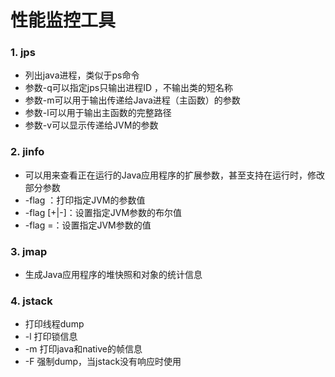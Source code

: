 # 性能监控工具

### 1. jps

- 列出java进程，类似于ps命令
- 参数-q可以指定jps只输出进程ID ，不输出类的短名称
- 参数-m可以用于输出传递给Java进程（主函数）的参数
- 参数-l可以用于输出主函数的完整路径
- 参数-v可以显示传递给JVM的参数

### 2. jinfo

- 可以用来查看正在运行的Java应用程序的扩展参数，甚至支持在运行时，修改部分参数
- -flag <name>：打印指定JVM的参数值
- -flag [+|-]<name>：设置指定JVM参数的布尔值
- -flag <name>=<value>：设置指定JVM参数的值

### 3. jmap	

- 生成Java应用程序的堆快照和对象的统计信息

### 4. jstack

- 打印线程dump
- -l 打印锁信息
- -m 打印java和native的帧信息
- -F 强制dump，当jstack没有响应时使用
